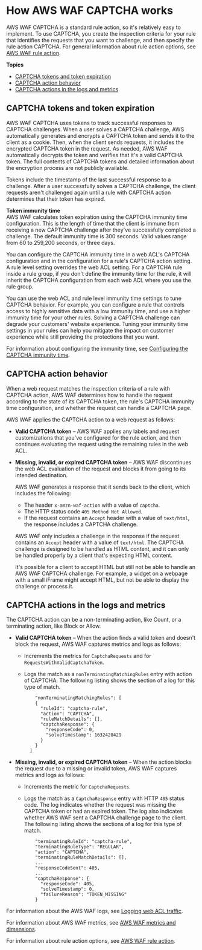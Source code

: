 # How AWS WAF CAPTCHA works<a name="waf-captcha-how-it-works"></a>

AWS WAF CAPTCHA is a standard rule action, so it's relatively easy to implement\. To use CAPTCHA, you create the inspection criteria for your rule that identifies the requests that you want to challenge, and then specify the rule action CAPTCHA\. For general information about rule action options, see [AWS WAF rule action](waf-rule-action.md)\.

**Topics**
+ [CAPTCHA tokens and token expiration](#waf-captcha-tokens)
+ [CAPTCHA action behavior](#waf-captcha-action)
+ [CAPTCHA actions in the logs and metrics](#waf-captcha-logs-metrics)

## CAPTCHA tokens and token expiration<a name="waf-captcha-tokens"></a>

AWS WAF CAPTCHA uses tokens to track successful responses to CAPTCHA challenges\. When a user solves a CAPTCHA challenge, AWS automatically generates and encrypts a CAPTCHA token and sends it to the client as a cookie\. Then, when the client sends requests, it includes the encrypted CAPTCHA token in the request\. As needed, AWS WAF automatically decrypts the token and verifies that it's a valid CAPTCHA token\. The full contents of CAPTCHA tokens and detailed information about the encryption process are not publicly available\. 

Tokens include the timestamp of the last successful response to a challenge\. After a user successfully solves a CAPTCHA challenge, the client requests aren't challenged again until a rule with CAPTCHA action determines that their token has expired\. 

**Token immunity time**  
AWS WAF calculates token expiration using the CAPTCHA immunity time configuration\. This is the length of time that the client is immune from receiving a new CAPTCHA challenge after they've successfully completed a challenge\. The default immunity time is 300 seconds\. Valid values range from 60 to 259,200 seconds, or three days\.

You can configure the CAPTCHA immunity time in a web ACL's CAPTCHA configuration and in the configuration for a rule's CAPTCHA action setting\. A rule level setting overrides the web ACL setting\. For a CAPTCHA rule inside a rule group, if you don't define the immunity time for the rule, it will inherit the CAPTCHA configuration from each web ACL where you use the rule group\.

You can use the web ACL and rule level immunity time settings to tune CAPTCHA behavior\. For example, you can configure a rule that controls access to highly sensitive data with a low immunity time, and use a higher immunity time for your other rules\. Solving a CAPTCHA challenge can degrade your customers' website experience\. Tuning your immunity time settings in your rules can help you mitigate the impact on customer experience while still providing the protections that you want\. 

For information about configuring the immunity time, see [Configuring the CAPTCHA immunity time](waf-captcha-configuring.md)\.

## CAPTCHA action behavior<a name="waf-captcha-action"></a>

When a web request matches the inspection criteria of a rule with CAPTCHA action, AWS WAF determines how to handle the request according to the state of its CAPTCHA token, the rule's CAPTCHA immunity time configuration, and whether the request can handle a CAPTCHA page\. 

AWS WAF applies the CAPTCHA action to a web request as follows:
+ **Valid CAPTCHA token** – AWS WAF applies any labels and request customizations that you've configured for the rule action, and then continues evaluating the request using the remaining rules in the web ACL\. 
+ **Missing, invalid, or expired CAPTCHA token** – AWS WAF discontinues the web ACL evaluation of the request and blocks it from going to its intended destination\. 

  AWS WAF generates a response that it sends back to the client, which includes the following:
  + The header `x-amzn-waf-action` with a value of `captcha`\.
  + The HTTP status code `405 Method Not Allowed`\.
  + If the request contains an `Accept` header with a value of `text/html`, the response includes a CAPTCHA challenge\.

  AWS WAF only includes a challenge in the response if the request contains an `Accept` header with a value of `text/html`\. The CAPTCHA challenge is designed to be handled as HTML content, and it can only be handled properly by a client that's expecting HTML content\. 

  It's possible for a client to accept HTML but still not be able to handle an AWS WAF CAPTCHA challenge\. For example, a widget on a webpage with a small iFrame might accept HTML, but not be able to display the challenge or process it\. 

## CAPTCHA actions in the logs and metrics<a name="waf-captcha-logs-metrics"></a>

The CAPTCHA action can be a non\-terminating action, like Count, or a terminating action, like Block or Allow\. 
+ **Valid CAPTCHA token** – When the action finds a valid token and doesn't block the request, AWS WAF captures metrics and logs as follows:
  + Increments the metrics for `CaptchaRequests` and for `RequestsWithValidCaptchaToken`\. 
  + Logs the match as a `nonTerminatingMatchingRules` entry with action of CAPTCHA\. The following listing shows the section of a log for this type of match\.

    ```
        "nonTerminatingMatchingRules": [
        {
          "ruleId": "captcha-rule",
          "action": "CAPTCHA",
          "ruleMatchDetails": [],
          "captchaResponse": {
            "responseCode": 0,
            "solveTimestamp": 1632420429
          }
        }
      ]
    ```
+ **Missing, invalid, or expired CAPTCHA token** – When the action blocks the request due to a missing or invalid token, AWS WAF captures metrics and logs as follows:
  + Increments the metric for `CaptchaRequests`\. 
  + Logs the match as a `CaptchaResponse` entry with HTTP `405` status code\. The log indicates whether the request was missing the CAPTCHA token or had an expired token\. The log also indicates whether AWS WAF sent a CAPTCHA challenge page to the client\. The following listing shows the sections of a log for this type of match\.

    ```
        "terminatingRuleId": "captcha-rule",
        "terminatingRuleType": "REGULAR",
        "action": "CAPTCHA",
        "terminatingRuleMatchDetails": [],
        ...
        "responseCodeSent": 405,
        ...
        "captchaResponse": {
          "responseCode": 405,
          "solveTimestamp": 0,
          "failureReason": "TOKEN_MISSING"
        }
    ```

For information about the AWS WAF logs, see [Logging web ACL traffic](logging.md)\.

For information about AWS WAF metrics, see [AWS WAF metrics and dimensions](monitoring-cloudwatch.md#waf-metrics)\.

For information about rule action options, see [AWS WAF rule action](waf-rule-action.md)\.
